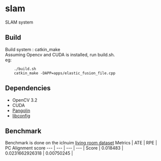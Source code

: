 # slam
SLAM system

## Build
Build system : catkin_make <br>
Assuming Opencv and CUDA is installed, run build.sh. <br>
eg:
```
	./build.sh
	catkin_make -DAPP=apps/elastic_fusion_file.cpp
```

## Dependencies 
* OpenCV 3.2
* CUDA
* [Pangolin](https://github.com/stevenlovegrove/Pangolin)
* [libconfig](https://github.com/hyperrealm/libconfig.git)

## Benchmark
Benchmark is done on the iclnuim [living room dataset](http://www.doc.ic.ac.uk/~ahanda/living_room_traj0_frei_png.tar.gz)
Metrics | ATE | RPE | PC Alignment score
--- | --- | --- | --- |
Score | 0.018483 | 0.0231662926318 | 0.00750245 | 
